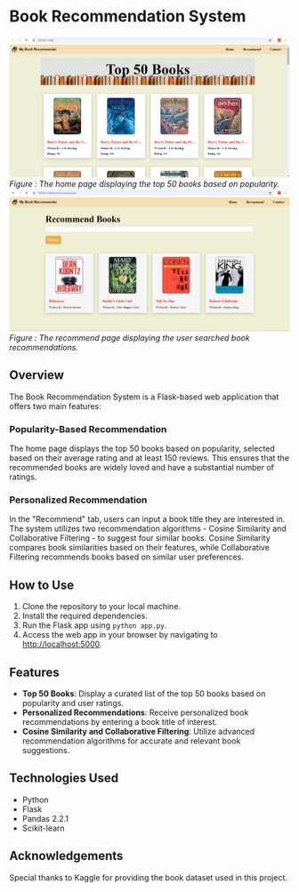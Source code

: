 # Book Recommendation System

![Home Page](Home_page.png)
*Figure : The home page displaying the top 50 books based on popularity.*
![Recommend Page](Recommend_page.png)
*Figure : The recommend page displaying the user searched book recommendations.*
## Overview
The Book Recommendation System is a Flask-based web application that offers two main features:

### Popularity-Based Recommendation
The home page displays the top 50 books based on popularity, selected based on their average rating and at least 150 reviews. This ensures that the recommended books are widely loved and have a substantial number of ratings.

### Personalized Recommendation
In the "Recommend" tab, users can input a book title they are interested in. The system utilizes two recommendation algorithms - Cosine Similarity and Collaborative Filtering - to suggest four similar books. Cosine Similarity compares book similarities based on their features, while Collaborative Filtering recommends books based on similar user preferences.

## How to Use
1. Clone the repository to your local machine.
2. Install the required dependencies.
3. Run the Flask app using `python app.py`.
4. Access the web app in your browser by navigating to [http://localhost:5000](http://localhost:5000).

## Features
- **Top 50 Books**: Display a curated list of the top 50 books based on popularity and user ratings.
- **Personalized Recommendations**: Receive personalized book recommendations by entering a book title of interest.
- **Cosine Similarity and Collaborative Filtering**: Utilize advanced recommendation algorithms for accurate and relevant book suggestions.

## Technologies Used
- Python
- Flask
- Pandas 2.2.1
- Scikit-learn


## Acknowledgements
Special thanks to Kaggle for providing the book dataset used in this project.


